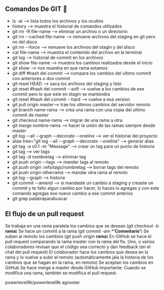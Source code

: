 ## Comandos De GIT 🤩

* ls -al --> lista todos los archivos y los ocultos
* history --> muestra el historial de comandos utilizados
* git rm -R file-name --> eliminar un archivo o un directorio
* git rm --cached file-name --> remueve archivos del staging en git pero no del disco
* git rm --force --> remueve los archivos del stagin y del disco
* cat file-name --> muestra el contenido del archivo en la terminal
* git log --> historial de commit en los archivos
* git show file-name --> muestra los cambios realizados desde el inicio
* git show --> nos muestra en que rama estamos
* git diff #hash del commit --> compara los cambios del ultimo commit con anteriores o dos commit 
* git reset HEAD --> saca los archivos del staging y listo
* git reset #hash del commit --soft --> vuelve a los cambios de ese commit pero lo que este en stagin se mantendra
* git reset #hash del commit --hard --> vuelve a esa version
* git pull origin master--> trae los ultimos cambios del servidor remoto
* git branch name-rama --> crea una rama con una copia del ultimo commit de master
* git checkout name-rama --> migrar de una rama a otra
* git merge nombre-rama --> hacer la unión de las ramas siempre desde master
* git log --all --graph --decorate --oneline --> ver el historial del proyecto
* alias tree="git log --all --graph --decorate --oneline" --> generar alias
* git tag -a v0.1 -m "Message" --> crear un tag para un punto de historia
* git tag --> ver tags
* git tag -d nombretag --> eliminar tag
* git push origin --tags --> mandar tags al remoto
* git push origin :refs/tags/nombretag --> borrar tags del remoto
* git push origin otherrama --> mandar otra rama al remoto
* git log --graph --> historia
* git commit --amend --> si mandaste un cambio a staging y creaste un commit y te falto algun cambio por hacer, lo haces lo agregas y con este comando agregas ese nuevo cambio a ese commit anterios
* git grep palabraparabuscar


## El flujo de un pull request

Se trabaja en una rama paralela los cambios que se desean (git checkout -b **rama**)
Se hace un commit a la rama (git commit -am ***'Comentario'**)
Se suben al remoto los cambios (git push origin **rama**)
En GitHub se hace el pull request comparando la rama master con la rama del fix.
Uno, o varios colaboradores revisan que el código sea correcto y dan feedback (en el chat del pull request)
El colaborador hace los cambios que desea en la rama y lo vuelve a subir al remoto (automáticamente jala la historia de los cambios que se hagan en la rama, en remoto)
Se aceptan los cambios en GitHub
Se hace merge a master desde GitHub
Importante: Cuando se modifica una rama, también se modifica el pull request.

powerlevel9k/powerlevel9k
agnoster